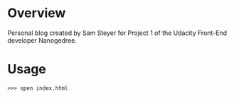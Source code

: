 # Overview

Personal blog created by Sam Steyer for Project 1 of the Udacity Front-End developer Nanogedree.

# Usage

```
>>> open index.html
```
